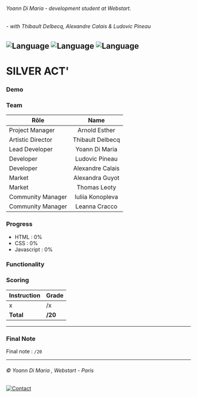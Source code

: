 ###### Yoann Di Maria - development student at Webstart.
###### - with Thibault Delbecq, Alexandre Calais & Ludovic Pineau
![Language](https://img.shields.io/badge/Language-HTML-e44b23.svg) ![Language](https://img.shields.io/badge/Language-Javascript-f1e05a.svg) ![Language](https://img.shields.io/badge/Language-CSS-563d7c.svg)
---
# SILVER ACT'

### Demo

### Team
| Rôle              |       Name       |
|-------------------|:----------------:|
| Project Manager   |   Arnold Esther  |
| Artistic Director | Thibault Delbecq |
| Lead Developer    |  Yoann Di Maria  |
| Developer         |  Ludovic Pineau  |
| Developer         | Alexandre Calais |
| Market            |  Alexandra Guyot |
| Market            |   Thomas Leoty   |
| Community Manager | Iuliia Konopleva |
| Community Manager |   Leanna Cracco  |

### Progress
- HTML : 0%
- CSS :  0%
- Javascript : 0%

### Functionality

### Scoring
| Instruction             | Grade     |
|-------------------------|-----------|
| x                       | /x        |
| **Total**               | **/20**   |

___
### Final Note
Final note : `/20`

___
###### © Yoann Di Maria , Webstart - Paris
[![Contact](https://img.shields.io/badge/Contact-Mail-lightgray.svg)](mailto:dm.yoann@gmail.com) 
